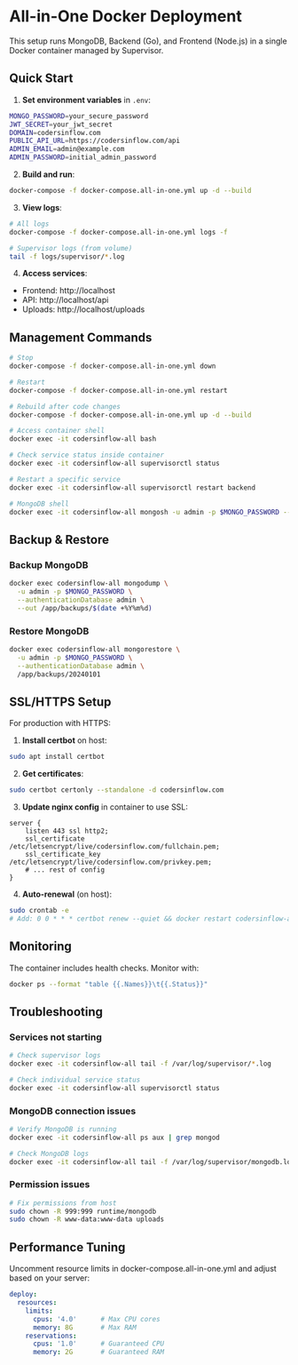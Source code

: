 # All-in-One Docker Deployment

This setup runs MongoDB, Backend (Go), and Frontend (Node.js) in a single Docker container managed by Supervisor.

## Quick Start

1. **Set environment variables** in `.env`:
```bash
MONGO_PASSWORD=your_secure_password
JWT_SECRET=your_jwt_secret
DOMAIN=codersinflow.com
PUBLIC_API_URL=https://codersinflow.com/api
ADMIN_EMAIL=admin@example.com
ADMIN_PASSWORD=initial_admin_password
```

2. **Build and run**:
```bash
docker-compose -f docker-compose.all-in-one.yml up -d --build
```

3. **View logs**:
```bash
# All logs
docker-compose -f docker-compose.all-in-one.yml logs -f

# Supervisor logs (from volume)
tail -f logs/supervisor/*.log
```

4. **Access services**:
- Frontend: http://localhost
- API: http://localhost/api
- Uploads: http://localhost/uploads

## Management Commands

```bash
# Stop
docker-compose -f docker-compose.all-in-one.yml down

# Restart
docker-compose -f docker-compose.all-in-one.yml restart

# Rebuild after code changes
docker-compose -f docker-compose.all-in-one.yml up -d --build

# Access container shell
docker exec -it codersinflow-all bash

# Check service status inside container
docker exec -it codersinflow-all supervisorctl status

# Restart a specific service
docker exec -it codersinflow-all supervisorctl restart backend

# MongoDB shell
docker exec -it codersinflow-all mongosh -u admin -p $MONGO_PASSWORD --authenticationDatabase admin
```

## Backup & Restore

### Backup MongoDB
```bash
docker exec codersinflow-all mongodump \
  -u admin -p $MONGO_PASSWORD \
  --authenticationDatabase admin \
  --out /app/backups/$(date +%Y%m%d)
```

### Restore MongoDB
```bash
docker exec codersinflow-all mongorestore \
  -u admin -p $MONGO_PASSWORD \
  --authenticationDatabase admin \
  /app/backups/20240101
```

## SSL/HTTPS Setup

For production with HTTPS:

1. **Install certbot** on host:
```bash
sudo apt install certbot
```

2. **Get certificates**:
```bash
sudo certbot certonly --standalone -d codersinflow.com
```

3. **Update nginx config** in container to use SSL:
```nginx
server {
    listen 443 ssl http2;
    ssl_certificate /etc/letsencrypt/live/codersinflow.com/fullchain.pem;
    ssl_certificate_key /etc/letsencrypt/live/codersinflow.com/privkey.pem;
    # ... rest of config
}
```

4. **Auto-renewal** (on host):
```bash
sudo crontab -e
# Add: 0 0 * * * certbot renew --quiet && docker restart codersinflow-all
```

## Monitoring

The container includes health checks. Monitor with:
```bash
docker ps --format "table {{.Names}}\t{{.Status}}"
```

## Troubleshooting

### Services not starting
```bash
# Check supervisor logs
docker exec -it codersinflow-all tail -f /var/log/supervisor/*.log

# Check individual service status
docker exec -it codersinflow-all supervisorctl status
```

### MongoDB connection issues
```bash
# Verify MongoDB is running
docker exec -it codersinflow-all ps aux | grep mongod

# Check MongoDB logs
docker exec -it codersinflow-all tail -f /var/log/supervisor/mongodb.log
```

### Permission issues
```bash
# Fix permissions from host
sudo chown -R 999:999 runtime/mongodb
sudo chown -R www-data:www-data uploads
```

## Performance Tuning

Uncomment resource limits in docker-compose.all-in-one.yml and adjust based on your server:
```yaml
deploy:
  resources:
    limits:
      cpus: '4.0'      # Max CPU cores
      memory: 8G       # Max RAM
    reservations:
      cpus: '1.0'      # Guaranteed CPU
      memory: 2G       # Guaranteed RAM
```